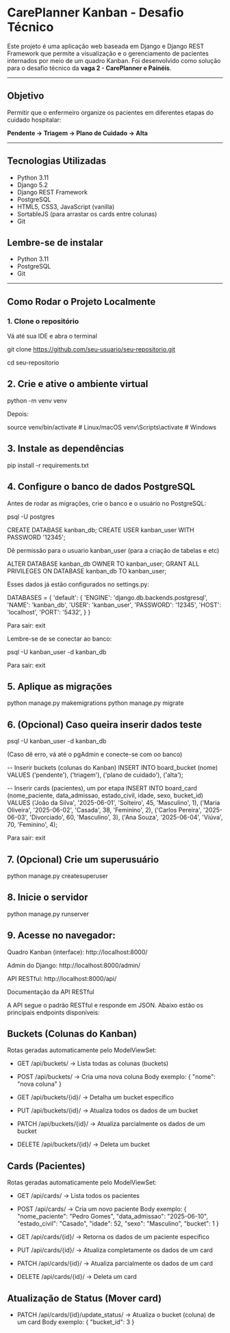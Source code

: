 #  CarePlanner Kanban - Desafio Técnico

Este projeto é uma aplicação web baseada em Django e Django REST Framework que permite a visualização e o gerenciamento de pacientes internados por meio de um quadro Kanban. Foi desenvolvido como solução para o desafio técnico da **vaga 2 - CarePlanner e Painéis**.

---

##  Objetivo

Permitir que o enfermeiro organize os pacientes em diferentes etapas do cuidado hospitalar:

**Pendente → Triagem → Plano de Cuidado → Alta**

---

##  Tecnologias Utilizadas 

- Python 3.11  
- Django 5.2  
- Django REST Framework  
- PostgreSQL  
- HTML5, CSS3, JavaScript (vanilla)  
- SortableJS (para arrastar os cards entre colunas)
- Git

## Lembre-se de instalar

- Python 3.11  
- PostgreSQL
- Git
---

##  Como Rodar o Projeto Localmente

### 1. Clone o repositório

Vá até sua IDE e abra o terminal

git clone https://github.com/seu-usuario/seu-repositorio.git

cd seu-repositorio

## 2. Crie e ative o ambiente virtual

python -m venv venv

Depois:

source venv/bin/activate  # Linux/macOS
venv\Scripts\activate     # Windows

## 3. Instale as dependências

pip install -r requirements.txt

## 4. Configure o banco de dados PostgreSQL

Antes de rodar as migrações, crie o banco e o usuário no PostgreSQL:

psql -U postgres

CREATE DATABASE kanban_db;
CREATE USER kanban_user WITH PASSWORD '12345';

Dê permissão para o usuario kanban_user (para a criação de tabelas e etc)

ALTER DATABASE kanban_db OWNER TO kanban_user;
GRANT ALL PRIVILEGES ON DATABASE kanban_db TO kanban_user;

Esses dados já estão configurados no settings.py:

DATABASES = {
    'default': {
        'ENGINE': 'django.db.backends.postgresql',
        'NAME': 'kanban_db',
        'USER': 'kanban_user',
        'PASSWORD': '12345',
        'HOST': 'localhost',
        'PORT': '5432',
    }
}

Para sair: exit

Lembre-se de se conectar ao banco:

psql -U kanban_user -d kanban_db

Para sair: exit

## 5. Aplique as migrações

python manage.py makemigrations
python manage.py migrate

## 6. (Opcional) Caso queira inserir dados teste

 psql -U kanban_user -d kanban_db

 (Caso dê erro, vá até o pgAdmin e conecte-se com oo banco)

-- Inserir buckets (colunas do Kanban)
INSERT INTO board_bucket (nome) VALUES
('pendente'),
('triagem'),
('plano de cuidado'),
('alta');

-- Inserir cards (pacientes), um por etapa
INSERT INTO board_card (nome_paciente, data_admissao, estado_civil, idade, sexo, bucket_id) VALUES
('João da Silva',    '2025-06-01', 'Solteiro', 45, 'Masculino', 1),
('Maria Oliveira',   '2025-06-02', 'Casada',   38, 'Feminino',  2),
('Carlos Pereira',   '2025-06-03', 'Divorciado', 60, 'Masculino', 3),
('Ana Souza',        '2025-06-04', 'Viúva',    70, 'Feminino',  4);

Para sair: exit

## 7. (Opcional) Crie um superusuário

python manage.py createsuperuser

## 8. Inicie o servidor

python manage.py runserver

## 9. Acesse no navegador:

Quadro Kanban (interface): http://localhost:8000/

Admin do Django: http://localhost:8000/admin/

API RESTful: http://localhost:8000/api/


Documentação da API RESTful

A API segue o padrão RESTful e responde em JSON. Abaixo estão os principais endpoints disponíveis:

Buckets (Colunas do Kanban)
--------------------------------
Rotas geradas automaticamente pelo ModelViewSet:

- GET /api/buckets/
  → Lista todas as colunas (buckets)

- POST /api/buckets/
  → Cria uma nova coluna
  Body exemplo:
  {
    "nome": "nova coluna"
  }

- GET /api/buckets/{id}/
  → Detalha um bucket específico

- PUT /api/buckets/{id}/
  → Atualiza todos os dados de um bucket

- PATCH /api/buckets/{id}/
  → Atualiza parcialmente os dados de um bucket

- DELETE /api/buckets/{id}/
  → Deleta um bucket

Cards (Pacientes)
---------------------
Rotas geradas automaticamente pelo ModelViewSet:

- GET /api/cards/
  → Lista todos os pacientes

- POST /api/cards/
  → Cria um novo paciente
  Body exemplo:
  {
    "nome_paciente": "Pedro Gomes",
    "data_admissao": "2025-06-10",
    "estado_civil": "Casado",
    "idade": 52,
    "sexo": "Masculino",
    "bucket": 1
  }

- GET /api/cards/{id}/
  → Retorna os dados de um paciente específico

- PUT /api/cards/{id}/
  → Atualiza completamente os dados de um card

- PATCH /api/cards/{id}/
  → Atualiza parcialmente os dados de um card

- DELETE /api/cards/{id}/
  → Deleta um card

Atualização de Status (Mover card)
-------------------------------------
- PATCH /api/cards/{id}/update_status/
  → Atualiza o bucket (coluna) de um card
  Body exemplo:
  {
    "bucket_id": 3
  }
